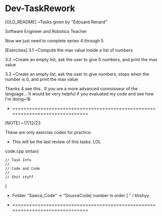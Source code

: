 # Dev-TaskRework

[OLD_README] ~Tasks given by "Edouard Renard"

Software Engineer and Robotics Teacher

Now we just need to complete series 4 through 5

[Exercises] 3.1 ~Compute the max value inside a list of numbers

3.2 ~Create an empty list, ask the user to give 5 numbers, and print the max value 

3.3 ~Create an empty list, ask the user to give numbers, stops when the number is 0, and print the max value

Thanks 4 see this.. If you are a more advanced connoisseur of the language... It would be very helpful if you evaluated my code and see how I'm doing~!&


- ==============================================================================

[NOTE] ~17/12/23

These are only exercise codes for practice.

- This will be the last review of this tasks. LOL

code.cpp sintax{

    // Task Info
    //
    // Code and Code
    //
    // Shit stuff
}

- Foldier "Sawce_Code" -> "SourceCode[ number in order ] "   / khshyy.

- ==============================================================================